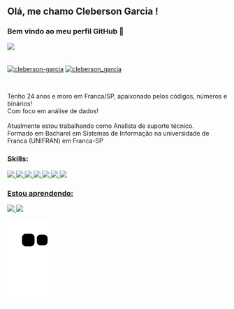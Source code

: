 ## Olá, me chamo Cleberson Garcia ! 
### Bem vindo ao meu perfil GitHub 👋
<div>
<img src="https://user-images.githubusercontent.com/63430728/188938220-ead87146-397a-4dd2-80b9-566c00455339.png" width="150px" heigth="150px">
</div>
<br>
<p align="left">
<a href="https://linkedin.com/in/cleberson-garcia" target="blank"><img align="center" src="https://raw.githubusercontent.com/rahuldkjain/github-profile-readme-generator/master/src/images/icons/Social/linked-in-alt.svg" alt="cleberson-garcia" height="30" width="40" /></a>
<a href="https://instagram.com/cleberson_garcia" target="blank"><img align="center" src="https://raw.githubusercontent.com/rahuldkjain/github-profile-readme-generator/master/src/images/icons/Social/instagram.svg" alt="cleberson_garcia" height="30" width="40" /></a>
</p>
<br>
<p>Tenho 24 anos e moro em Franca/SP, apaixonado pelos códigos, números e binários!<br>
Com foco em análise de dados!<br>
<br>
Atualmente estou trabalhando como Analista de suporte técnico.
<br>
Formado em Bacharel em Sistemas de Informação na universidade de Franca (UNIFRAN) em Franca-SP
</p>



<h3 align="left">Skills:</h3>
<p align="left"> <a href="https://getbootstrap.com" target="_blank" rel="noreferrer"><img src="https://cdn.jsdelivr.net/gh/devicons/devicon/icons/html5/html5-original.svg" width="40px" heigth="40px"/>
<img src="https://cdn.jsdelivr.net/gh/devicons/devicon/icons/css3/css3-original.svg" width="40px" heigth="40px"/>
<img src="https://cdn.jsdelivr.net/gh/devicons/devicon/icons/figma/figma-original.svg" width="40px" heigth="40px"/>
<img src="https://cdn.jsdelivr.net/gh/devicons/devicon/icons/javascript/javascript-original.svg" width="40px" heigth="40px"/>
<img src="https://cdn.jsdelivr.net/gh/devicons/devicon/icons/python/python-original.svg" width="40px" heigth="40px"/>
<img src="https://cdn.jsdelivr.net/gh/devicons/devicon/icons/django/django-plain.svg" width="40px" heigth="40px"/>
<img src="https://cdn.jsdelivr.net/gh/devicons/devicon/icons/git/git-original.svg" width="40px" heigth="40px"/>
</p>

<h3 align="left">Estou aprendendo:</h3>
<p align="left">
<img src="https://cdn.jsdelivr.net/gh/devicons/devicon/icons/postgresql/postgresql-original.svg" width="40px" heigth="40px" />
<img src="https://cdn.jsdelivr.net/gh/devicons/devicon/icons/mysql/mysql-original.svg" width="40px" heigth="40px" />
</p>

![Snake animation](https://github.com/ClebersonGarcia05/ClebersonGarcia05/blob/output/github-contribution-grid-snake.svg)
